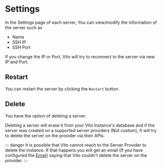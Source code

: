 # Settings

In the Settings page of each server, You can view/modify the information of the server such as

- Name
- SSH IP
- SSH Port

If you change the IP or Port, Vito will try to reconnect to the server via new IP and Port.

## Restart

You can restart the server by clicking the `Restart` button.

## Delete

You have the option of deleting a server.

Deleting a server will erase it from your Vito Instance's database and if the server was created on a supported server providers (Not custom), It will try to delete the server on the provider via their APIs.

::: danger
It is possible that Vito cannot reach to the Server Provider to delete the instance. If that happens you will get an email (If you have configured the [Email](/introduction/configuration.md#email)) saying that Vito couldn't delete the server on the provider.
:::